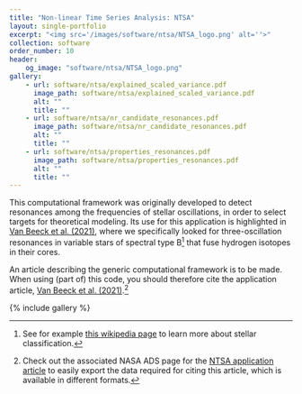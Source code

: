 ```yaml
---
title: "Non-linear Time Series Analysis: NTSA"
layout: single-portfolio
excerpt: "<img src='/images/software/ntsa/NTSA_logo.png' alt=''>"
collection: software
order_number: 10
header:
    og_image: "software/ntsa/NTSA_logo.png"
gallery:
    - url: software/ntsa/explained_scaled_variance.pdf
      image_path: software/ntsa/explained_scaled_variance.pdf
      alt: ""
      title: ""
    - url: software/ntsa/nr_candidate_resonances.pdf
      image_path: software/ntsa/nr_candidate_resonances.pdf
      alt: ""
      title: ""
    - url: software/ntsa/properties_resonances.pdf
      image_path: software/ntsa/properties_resonances.pdf
      alt: ""
      title: ""
---
```


This computational framework was originally developed to detect resonances among the frequencies of stellar oscillations, in order to select targets for theoretical modeling.
Its use for this application is highlighted in [Van Beeck et al. (2021)](https://www.aanda.org/articles/aa/full_html/2021/11/aa41572-21/aa41572-21.html), where we specifically looked for three-oscillation resonances in variable stars of spectral type B[^1] that fuse hydrogen isotopes in their cores.

An article describing the generic computational framework is to be made.
When using (part of) this code, you should therefore cite the application article, [Van Beeck et al. (2021)](https://www.aanda.org/articles/aa/full_html/2021/11/aa41572-21/aa41572-21.html).[^2]

{% include gallery %}

[^1]: See for example [this wikipedia page](https://en.wikipedia.org/wiki/Stellar_classification) to learn more about stellar classification.
[^2]: Check out the associated NASA ADS page for the [NTSA application article](https://ui.adsabs.harvard.edu/abs/2021A%26A...655A..59V/abstract) to easily export the data required for citing this article, which is available in different formats.
